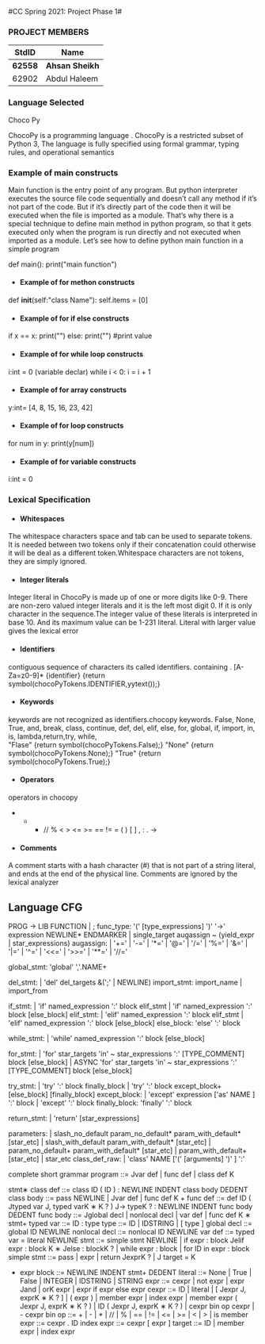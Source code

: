 #CC Spring 2021: Project Phase 1#
### PROJECT MEMBERS ###
StdID | Name
------------ | -------------
**62558** | **Ahsan Sheikh** <!--this is the group leader in bold-->
62902 | Abdul Haleem


### Language Selected ###
Choco Py

ChocoPy is a programming language . ChocoPy is a restricted subset of Python 3, The language is fully specified using formal grammar, typing rules, and operational semantics

### Example of main constructs ###

Main function is the entry point of any program. But python interpreter executes the source file code sequentially and doesn’t call any method if it’s not part of the code. But if it’s directly part of the code then it will be executed when the file is imported as a module.
That’s why there is a special technique to define main method in python program, so that it gets executed only when the program is run directly and not executed when imported as a module. Let’s see how to define python main function in a simple program

def main():
    print("main function")
    
    
* #### Example of for methon constructs ####

def __init__(self:"class Name"):
        self.items = [0]
        
* #### Example of for if else constructs ####  
if x == x:
  print("") 
else:
  print("")     #print value   
        
        
* #### Example of for while  loop constructs ####
 i:int = 0   (variable declar)
    while i < 0:
       i = i + 1
      
* #### Example of for array constructs ####
y:int=  [4, 8, 15, 16, 23, 42] 

 * #### Example of for loop  constructs #### 
  for num in y:
     print(y[num])
    

 * #### Example of for variable  constructs #### 
i:int = 0

### Lexical Specification ###
 
* #### Whitespaces ####
The whitespace characters space and tab can be used to separate tokens. It is needed between two tokens only if their concatenation could otherwise it will be deal as a different token.Whitespace characters are not tokens, they are simply ignored.
      
* #### Integer literals ####
Integer literal in ChocoPy is made up of one or more digits like 0-9. There are non-zero valued integer literals and it is the left most digit 0. If it is only character in the sequence.The integer value of these literals is interpreted in base 10. And its maximum value can be 1-231 literal. Literal with larger value gives the lexical error

* #### Identifiers ####
contiguous sequence of characters its called identifiers. containing . [A-Za=z0-9]*
{identifier} {return symbol(chocoPyTokens.IDENTIFIER,yytext());}
* #### Keywords ####
keywords are not recognized as identifiers.chocopy keywords.
False, None, True, and,  break, class, continue, def, del, elif, else,
 for, global, if, import, in, is, lambda,return,try, while,  
 <token>"Flase" {return symbol(chocoPyTokens.False);}
 <token>"None" {return symbol(chocoPyTokens.None);}
 <token>"True" {return symbol(chocoPyTokens.True);}

* #### Operators ####
operators in chocopy
+ - * // % < > <= >= == != = ( ) [ ] , : . ->

* #### Comments ####
A comment starts with a hash character (#) that is not part of a string literal, and ends at the end of the
physical line. Comments are ignored by the lexical analyzer





## Language CFG ##
PROG -> LIB FUNCTION | ;
func_type: '(' [type_expressions] ')' '->' expression NEWLINE* ENDMARKER 
    | single_target augassign ~ (yield_expr | star_expressions) 
augassign:
    | '+=' 
    | '-=' 
    | '*=' 
    | '@=' 
    | '/=' 
    | '%=' 
    | '&=' 
    | '|=' 
    | '^=' 
    | '<<=' 
    | '>>=' 
    | '**=' 
    | '//=' 

global_stmt: 'global' ','.NAME+ 



del_stmt:
    | 'del' del_targets &(';' | NEWLINE) 
import_stmt: import_name | import_from

if_stmt:
    | 'if' named_expression ':' block elif_stmt 
    | 'if' named_expression ':' block [else_block] 
elif_stmt:
    | 'elif' named_expression ':' block elif_stmt 
    | 'elif' named_expression ':' block [else_block] 
else_block: 'else' ':' block 

while_stmt:
    | 'while' named_expression ':' block [else_block] 

for_stmt:
    | 'for' star_targets 'in' ~ star_expressions ':' [TYPE_COMMENT] block [else_block] 
    | ASYNC 'for' star_targets 'in' ~ star_expressions ':' [TYPE_COMMENT] block [else_block] 
    
    
try_stmt:
    | 'try' ':' block finally_block 
    | 'try' ':' block except_block+ [else_block] [finally_block] 
except_block:
    | 'except' expression ['as' NAME ] ':' block 
    | 'except' ':' block 
finally_block: 'finally' ':' block 



return_stmt:
    | 'return' [star_expressions] 
    
parameters:
    | slash_no_default param_no_default* param_with_default* [star_etc] 
    | slash_with_default param_with_default* [star_etc] 
    | param_no_default+ param_with_default* [star_etc] 
    | param_with_default+ [star_etc] 
    | star_etc 
class_def_raw:
    | 'class' NAME ['(' [arguments] ')' ] ':' 
    
    
    
    
    
 complete short grammar 
program ::= Jvar def | func def | class def K

stmt∗
class def ::= class ID ( ID ) : NEWLINE INDENT class body DEDENT
class body ::= pass NEWLINE
| Jvar def | func def K
+
func def ::= def ID ( Jtyped var J, typed varK
∗
K
?
) J-> typeK
?
: NEWLINE INDENT func body DEDENT
func body ::= Jglobal decl | nonlocal decl | var def | func def K
∗
stmt+
typed var ::= ID : type
type ::= ID | IDSTRING | [ type ]
global decl ::= global ID NEWLINE
nonlocal decl ::= nonlocal ID NEWLINE
var def ::= typed var = literal NEWLINE
stmt ::= simple stmt NEWLINE
| if expr : block Jelif expr : block K
∗
Jelse : blockK
?
| while expr : block
| for ID in expr : block
simple stmt ::= pass
| expr
| return JexprK
?
| J target = K
+ expr
block ::= NEWLINE INDENT stmt+ DEDENT
literal ::= None
| True
| False
| INTEGER
| IDSTRING | STRING
expr ::= cexpr
| not expr
| expr Jand | orK expr
| expr if expr else expr
cexpr ::= ID
| literal
| [ Jexpr J, exprK
∗
K
?
]
| ( expr )
| member expr
| index expr
| member expr ( Jexpr J, exprK
∗
K
?
)
| ID ( Jexpr J, exprK
∗
K
?
)
| cexpr bin op cexpr
| - cexpr
bin op ::= + | - | * | // | % | == | != | <= | >= | < | > | is
member expr ::= cexpr . ID
index expr ::= cexpr [ expr ]
target ::= ID
| member expr
| index expr
